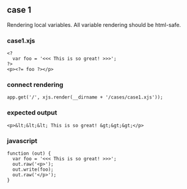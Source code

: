 case 1
------

Rendering local variables.
All variable rendering should be html-safe.

### case1.xjs

    <?
      var foo = '<<< This is so great! >>>';
    ?>
    <p><?= foo ?></p>

### connect rendering

    app.get('/', xjs.render(__dirname + '/cases/case1.xjs'));

### expected output

    <p>&lt;&lt;&lt; This is so great! &gt;&gt;&gt;</p>

### javascript

    function (out) {
      var foo = '<<< This is so great! >>>';
      out.raw('<p>');
      out.write(foo);
      out.raw('</p>');
    }
